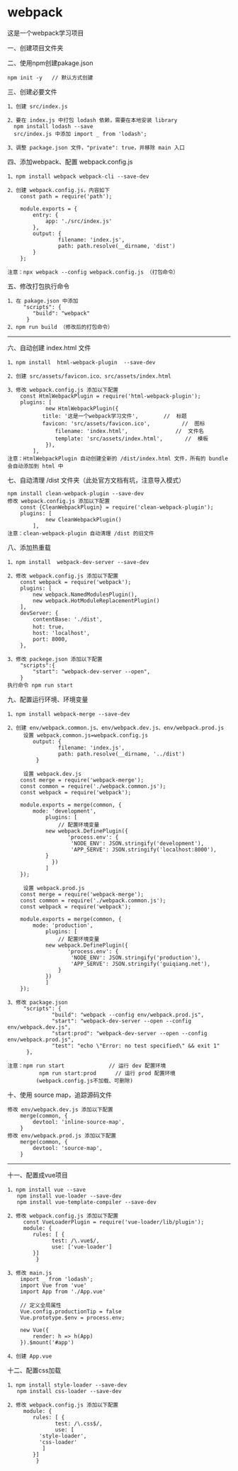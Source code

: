 # webpack
这是一个webpack学习项目

一、创建项目文件夹

二、使用npm创建pakage.json

	npm init -y   // 默认方式创建 

三、创建必要文件

	1、创建 src/index.js

	2、要在 index.js 中打包 lodash 依赖，需要在本地安装 library
	  npm install lodash --save
	  src/index.js 中添加 import _ from 'lodash';
	  
	3、调整 package.json 文件，"private": true，并移除 main 入口

四、添加webpack、配置 webpack.config.js

	1、npm install webpack webpack-cli --save-dev

	2、创建 webpack.config.js，内容如下
	    const path = require('path');

	    module.exports = {
  	        entry: {
	            app: './src/index.js'
	        },
  	        output: {
    	            filename: 'index.js',
    	            path: path.resolve(__dirname, 'dist')
  	        }
	    };

	注意：npx webpack --config webpack.config.js （打包命令）

五、修改打包执行命令

	1、在 pakage.json 中添加
	     "scripts": {
    		"build": "webpack"
 	      }
	2、npm run build （修改后的打包命令）

--------------------------------------------------------------------------------------------------

六、自动创建 index.html 文件

	1、npm install  html-webpack-plugin  --save-dev

	2、创建 src/assets/favicon.ico、src/assets/index.html

	3、修改 webpack.config.js 添加以下配置
	    const HtmlWebpackPlugin = require('html-webpack-plugin');
	    plugins: [
      	        new HtmlWebpackPlugin({
        	   title: '这是一个webpack学习文件',        //  标题
           	   favicon: 'src/assets/favicon.ico',          //  图标
                   filename: 'index.html',		         //  文件名
            	   template: 'src/assets/index.html',       //  模板
      	        }),
    	    ],
	注意：HtmlWebpackPlugin 自动创建全新的 /dist/index.html 文件，所有的 bundle 会自动添加到 html 中

七、自动清理 /dist 文件夹（此处官方文档有坑，注意导入模式）

	npm install clean-webpack-plugin --save-dev
	修改 webpack.config.js 添加以下配置
	    const {CleanWebpackPlugin} = require('clean-webpack-plugin'); 
	    plugins: [
      	        new CleanWebpackPlugin()
    	    ],
	注意：clean-webpack-plugin 自动清理 /dist 的旧文件

八、添加热重载

	1、npm install  webpack-dev-server --save-dev

	2、修改 webpack.config.js 添加以下配置
	    const webpack = require('webpack');
	    plugins: [
	        new webpack.NamedModulesPlugin(),
	        new webpack.HotModuleReplacementPlugin()
	    ],
	    devServer: {
	        contentBase: './dist',
	        hot: true，
	        host: 'localhost',
	        port: 8000,
	    },

	3、修改 packege.json 添加以下配置
	    "scripts":{
	        "start": "webpack-dev-server --open",
	    }
	执行命令 npm run start

九、配置运行环境、环境变量

	1、npm install webpack-merge --save-dev
	
	2、创建 env/webpack.common.js、env/webpack.dev.js、env/webpack.prod.js
	     设置 webpack.common.js=webpack.config.js
	     	output: {
    	            filename: 'index.js',
    	            path: path.resolve(__dirname, '../dist')
  	       	 }
		 
	     设置 webpack.dev.js
		const merge = require('webpack-merge');
		const common = require('./webpack.common.js');
		const webpack = require('webpack');

		module.exports = merge(common, {
		    mode: 'development',
    		    plugins: [
       		        // 配置环境变量
        		new webpack.DefinePlugin({
            		   'process.env': {
                	    'NODE_ENV': JSON.stringify('development'),
                	    'APP_SERVE': JSON.stringify('localhost:8000'),
           		}
        	      })
    		    ]
		});
		
	     设置 webpack.prod.js
		const merge = require('webpack-merge');
		const common = require('./webpack.common.js');
		const webpack = require('webpack');

		module.exports = merge(common, {
		    mode: 'production',
    		    plugins: [
       		        // 配置环境变量
        		new webpack.DefinePlugin({
            		   'process.env': {
                		'NODE_ENV': JSON.stringify('production'),
                		'APP_SERVE': JSON.stringify('guiqiang.net'),
           		    }
        		})
    		    ]
		});
		
	3、修改 package.json
	     "scripts": {
    	          "build": "webpack --config env/webpack.prod.js",
    	          "start": "webpack-dev-server --open --config env/webpack.dev.js",
    	          "start:prod": "webpack-dev-server --open --config env/webpack.prod.js",
    	          "test": "echo \"Error: no test specified\" && exit 1"
  	      },

	注意：npm run start              // 运行 dev 配置环境
	          npm run start:prod      // 运行 prod 配置环境
	         (webpack.config.js不加载、可删除)

十、使用 source map，追踪源码文件

	修改 env/webpack.dev.js 添加以下配置
	    merge(common, {
	        devtool: 'inline-source-map',
	    }
	修改 env/webpack.prod.js 添加以下配置
	    merge(common, {
	        devtool: 'source-map', 
	    }

---------------------------------------------------------------------------------------------------

十一、配置成vue项目

	1、npm install vue --save
	   npm install vue-loader --save-dev
	   npm install vue-template-compiler --save-dev

	2、修改 webpack.config.js 添加以下配置
	     const VueLoaderPlugin = require('vue-loader/lib/plugin');
	     module: {
        	rules: [ {
            	  test: /\.vue$/,
            	  use: ['vue-loader']
        	}]
    	     }

	3、修改 main.js
	    import _ from 'lodash';
	    import Vue from 'vue'
	    import App from './App.vue'

	    // 定义全局属性
	    Vue.config.productionTip = false
	    Vue.prototype.$env = process.env;

	    new Vue({
  	        render: h => h(App)
	    }).$mount('#app')

	4、创建 App.vue

十二、配置css加载

	1、npm install style-loader --save-dev
	   npm install css-loader --save-dev

	2、修改 webpack.config.js 添加以下配置
	     module: {
        	rules: [ {
            	   test: /\.css$/,
            	   use: [
		      'style-loader',
		      'css-loader'
	           ]
        	}]
    	     }











